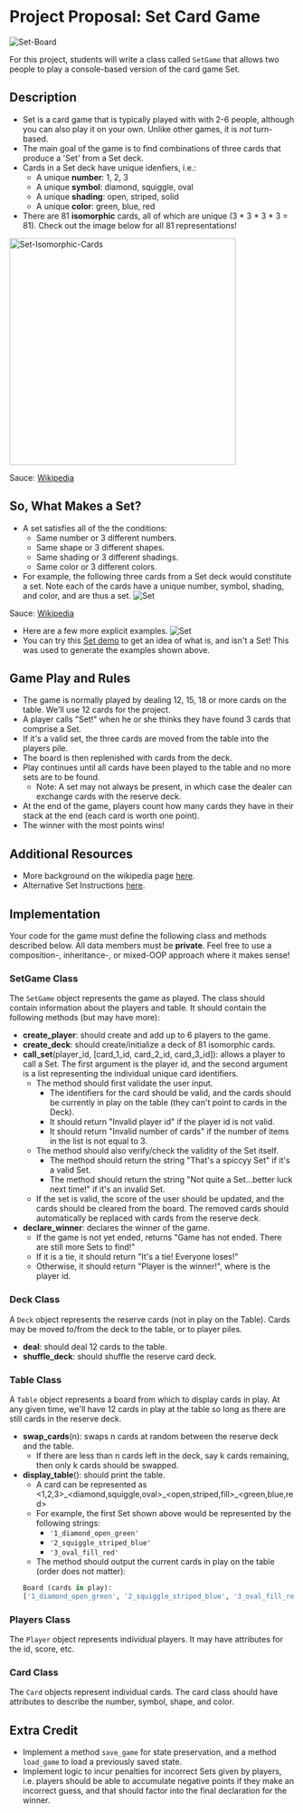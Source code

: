 # Project Proposal: Set Card Game
![Set-Board](./assets/set-board.png)

For this project, students will write a class called `SetGame` that allows two people to play a console-based version of the card game Set.

## Description
* Set is a card game that is typically played with with 2-6 people, although you can also play it on your own. Unlike other games, it is *not* turn-based.
* The main goal of the game is to find combinations of three cards that produce a 'Set' from a Set deck.  
* Cards in a Set deck have unique idenfiers, i.e.:
  * A unique **number**: 1, 2, 3
  * A unique **symbol**: diamond, squiggle, oval
  * A unique **shading**: open, striped, solid
  * A unique **color**: green, blue, red
* There are 81 **isomorphic** cards, all of which are unique (3 * 3 * 3 * 3 = 81). Check out the image below for all 81 representations! 


<img alt="Set-Isomorphic-Cards" src="./assets/set-isomorphic.svg" width="400"/>

Sauce: [Wikipedia](https://en.wikipedia.org/wiki/Set_(card_game))

## So, What Makes a Set?
* A set satisfies all of the the conditions:
  * Same number or 3 different numbers. 
  * Same shape or 3 different shapes.
  * Same shading or 3 different shadings.
  * Same color or 3 different colors. 
* For example, the following three cards from a Set deck would constitute a set. Note each of the cards have a unique number, symbol, shading, and color, and are thus a set. 
 ![Set](./assets/set.png)
 
 Sauce: [Wikipedia](https://en.wikipedia.org/wiki/Set_(card_game))
* Here are a few more explicit examples.
![Set](./assets/set-examples.png)
* You can try this [Set demo](http://www.setgame.com/set/puzzle) to get an idea of what is, and isn't a Set! This was used to generate the examples shown above.

## Game Play and Rules
* The game is normally played by dealing 12, 15, 18 or more cards on the table. We'll use 12 cards for the project.
* A player calls "Set!" when he or she thinks they have found 3 cards that comprise a Set.
* If it's a valid set, the three cards are moved from the table into the players pile. 
* The board is then replenished with cards from the deck. 
* Play continues until all cards have been played to the table and no more sets are to be found.
  * Note: A set may not always be present, in which case the dealer can exchange cards with the reserve deck. 
* At the end of the game, players count how many cards they have in their stack at the end (each card is worth one point).
* The winner with the most points wins!

## Additional Resources
* More background on the wikipedia page [here](https://en.wikipedia.org/wiki/Set_(card_game)).
* Alternative Set Instructions [here](https://www.setgame.com/sites/default/files/instructions/SET%20INSTRUCTIONS%20-%20ENGLISH.pdf).

## Implementation
Your code for the game must define the following class and methods described below. All data members must be **private**. Feel free to use a composition-, inheritance-, or mixed-OOP approach where it makes sense!

### SetGame Class 
The `SetGame` object represents the game as played. The class should contain information about the players and table. It should contain the following methods (but may have more):
* **create_player**: should create and add up to 6 players to the game.
* **create_deck**: should create/initialize a deck of 81 isomorphic cards. 
* **call_set**(player_id, [card_1_id, card_2_id, card_3_id]): allows a player to call a Set. The first argument is the player id, and the second argument is a list representing the individual unique card identifiers.
  * The method should first validate the user input.
    * The identifiers for the card should be valid, and the cards should be currently in play on the table (they can't point to cards in the Deck). 
    * It should return "Invalid player id" if the player id is not valid.
    * It should return "Invalid number of cards" if the number of items in the list is not equal to 3.
  * The method should also verify/check the validity of the Set itself.
    * The method should return the string "That's a spiccyy Set" if it's a valid Set.
    * The method should return the string "Not quite a Set...better luck next time!" if it's an invalid Set.
  * If the set is valid, the score of the user should be updated, and the cards should be cleared from the board. The removed cards should automatically be replaced with cards from the reserve deck.  
* **declare_winner**: declares the winner of the game. 
  * If the game is not yet ended, returns "Game has not ended. There are still more Sets to find!"
  * If it is a tie, it should return "It's a tie! Everyone loses!"
  * Otherwise, it should return "Player <id> is the winner!", where <id> is the player id.

### Deck Class
A `Deck` object represents the reserve cards (not in play on the Table). Cards may be moved to/from the deck to the table, or to player piles.
* **deal**: should deal 12 cards to the table.
* **shuffle_deck**: should shuffle the reserve card deck.

### Table Class
A `Table` object represents a board from which to display cards in play. At any given time, we'll have 12 cards in play at the table so long as there are still cards in the reserve deck.
* **swap_cards**(n): swaps n cards at random between the reserve deck and the table. 
  * If there are less than n cards left in the deck, say k cards remaining, then only k cards should be swapped. 
* **display_table**(): should print the table.
  * A card can be represented as <1,2,3>\_<diamond,squiggle,oval>\_<open,striped,fill>\_<green,blue,red>
  * For example, the first Set shown above would be represented by the following strings:
    * `'1_diamond_open_green'`
    * `'2_squiggle_striped_blue'`
    * `'3_oval_fill_red'`
  * The method should output the current cards in play on the table (order does not matter):
  ```python
  Board (cards in play):
  ['1_diamond_open_green', '2_squiggle_striped_blue', '3_oval_fill_red',...]
  ```

### Players Class
The `Player` object represents individual players. It may have attributes for the id, score, etc.

### Card Class
The `Card` objects represent individual cards. The card class should have attributes to describe the number, symbol, shape, and color. 

## Extra Credit
* Implement a method `save_game` for state preservation, and a method `load_game` to load a previously saved state.
* Implement logic to incur penalties for incorrect Sets given by players, i.e. players should be able to accumulate negative points if they make an incorrect guess, and that should factor into the final declaration for the winner.


